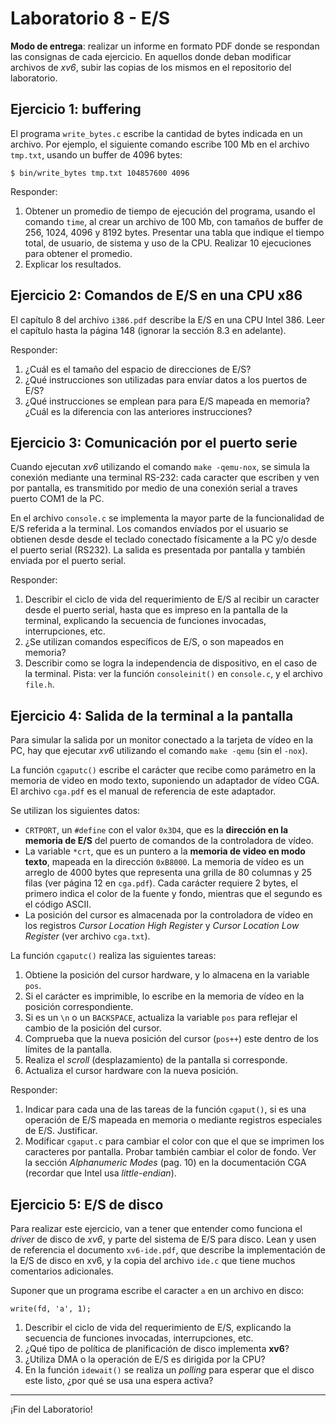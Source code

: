 # Laboratorio 8 - E/S

**Modo de entrega**: realizar un informe en formato PDF donde se respondan las consignas de cada ejercicio. En aquellos donde deban modificar archivos de _xv6_, subir las copias de los mismos en el repositorio del laboratorio.

## Ejercicio 1: buffering
El programa `write_bytes.c` escribe la cantidad de bytes indicada en un archivo. Por ejemplo, el siguiente comando escribe 100 Mb en el archivo `tmp.txt`, usando un buffer de 4096 bytes:
```
$ bin/write_bytes tmp.txt 104857600 4096
```

Responder:
1. Obtener un promedio de tiempo de ejecución del programa, usando el comando `time`, al crear un archivo de 100 Mb, con tamaños de buffer de 256, 1024, 4096 y 8192 bytes. Presentar una tabla que indique el tiempo total, de usuario, de sistema y uso de la CPU. Realizar 10 ejecuciones para obtener el promedio.
2. Explicar los resultados.

## Ejercicio 2: Comandos de E/S en una CPU x86
El capítulo 8 del archivo `i386.pdf` describe la E/S en una CPU Intel 386. Leer el capítulo hasta la página 148 (ignorar la sección 8.3 en adelante). 

Responder:
1. ¿Cuál es el tamaño del espacio de direcciones de E/S?
2. ¿Qué instrucciones son utilizadas para envíar datos a los puertos de E/S? 
3. ¿Qué instrucciones se emplean para para E/S mapeada en memoria? ¿Cuál es la diferencia con las anteriores instrucciones?

## Ejercicio 3: Comunicación por el puerto serie
Cuando ejecutan _xv6_ utilizando el comando `make -qemu-nox`, se simula la conexión mediante una terminal RS-232: cada caracter que escriben y ven por pantalla, es transmitido por medio de una conexión serial a traves puerto COM1 de la PC.

En el archivo `console.c` se implementa la mayor parte de la funcionalidad de E/S referida a la terminal. Los comandos envíados por el usuario se obtienen desde desde el teclado conectado físicamente a la PC y/o desde el puerto serial (RS232). La salida es presentada por pantalla y también enviada por el puerto serial.

Responder:
1. Describir el ciclo de vida del requerimiento de E/S al recibir un caracter desde el puerto serial, hasta que es impreso en la pantalla de la terminal, explicando la secuencia de funciones invocadas, interrupciones, etc. 
2. ¿Se utilizan comandos específicos de E/S, o son mapeados en memoria?
3. Describir como se logra la independencia de dispositivo, en el caso de la terminal. Pista: ver la función `consoleinit()` en `console.c`, y el archivo `file.h`.

## Ejercicio 4: Salida de la terminal a la pantalla
Para simular la salida por un monitor conectado a la tarjeta de vídeo en la PC, hay que ejecutar _xv6_ utilizando el comando `make -qemu` (sin el `-nox`).

La función `cgaputc()` escribe el carácter que recibe como parámetro en la memoria de video en modo texto, suponiendo un adaptador de vídeo CGA. El archivo `cga.pdf` es el manual de referencia de este adaptador. 

Se utilizan los siguientes datos:
- `CRTPORT`, un `#define` con el valor `0x3D4`, que es la **dirección en la memoria de E/S** del puerto de comandos de la controladora de vídeo.
- La variable `*crt`, que es un puntero a la **memoria de video en modo texto**, mapeada en la dirección `0xB8000`. La memoria de vídeo es un arreglo de 4000 bytes que representa una grilla de 80 columnas y 25 filas (ver página 12 en `cga.pdf`). Cada carácter requiere 2 bytes, el primero indica el color de la fuente y fondo, mientras que el segundo es el código ASCII.
- La posición del cursor es almacenada por la controladora de vídeo en los registros _Cursor Location High Register_ y _Cursor Location Low Register_ (ver archivo `cga.txt`).

La función `cgaputc()` realiza las siguientes tareas:
1. Obtiene la posición del cursor hardware, y lo almacena en la variable `pos`.
2. Si el carácter es imprimible, lo escribe en la memoria de vídeo en la posición correspondiente. 
3. Si es un `\n` o un `BACKSPACE`, actualiza la variable `pos` para reflejar el cambio de la posición del cursor.
4. Comprueba que la nueva posición del cursor (`pos++`) este dentro de los límites de la pantalla.
5. Realiza el _scroll_ (desplazamiento) de la pantalla si corresponde.
6. Actualiza el cursor hardware con la nueva posición.

Responder:
1. Indicar para cada una de las tareas de la función `cgaput()`, si es una operación de E/S mapeada en memoria o mediante registros especiales de E/S. Justificar.
2. Modificar `cgaput.c` para cambiar el color con que el que se imprimen los caracteres por pantalla. Probar también cambiar el color de fondo. Ver la sección *Alphanumeric Modes* (pag. 10) en la documentación CGA (recordar que Intel usa *little-endian*). 

## Ejercicio 5: E/S de disco

Para realizar este ejercicio, van a tener que entender como funciona el *driver* de disco de _xv6_, y parte del sistema de E/S para disco. Lean y usen de referencia el documento `xv6-ide.pdf`, que describe la implementación de la E/S de disco en xv6, y la copia del archivo `ide.c` que tiene muchos comentarios adicionales.

Suponer que un programa escribe el caracter `a` en un archivo en disco:

```
write(fd, 'a', 1);
```

1. Describir el ciclo de vida del requerimiento de E/S, explicando la secuencia de funciones invocadas, interrupciones, etc.
2. ¿Qué tipo de política de planificación de disco implementa __xv6__?
3. ¿Utiliza DMA o la operación de E/S es dirigida por la CPU?
4. En la función `idewait()` se realiza un *polling* para esperar que el disco este listo, ¿por qué se usa una espera activa? 

---

¡Fin del Laboratorio!
